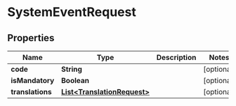 

# SystemEventRequest


## Properties

| Name | Type | Description | Notes |
|------------ | ------------- | ------------- | -------------|
|**code** | **String** |  |  [optional] |
|**isMandatory** | **Boolean** |  |  [optional] |
|**translations** | [**List&lt;TranslationRequest&gt;**](TranslationRequest.md) |  |  [optional] |




